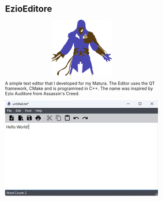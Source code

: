 # EzioEditore
<p align="center">
  <img src="https://github.com/stiangglanda/EzioEditore/blob/main/EzioEditore/images/icon.png" style="width:200px;"/>
</p>

A simple text editor that I developed for my Matura. 
The Editor uses the QT framework, CMake and is programmed in C++.
The name was inspired by Ezio Auditore from Assassin's Creed.

![alt text](https://github.com/stiangglanda/EzioEditore/blob/main/EzioEditoreUI.png)
